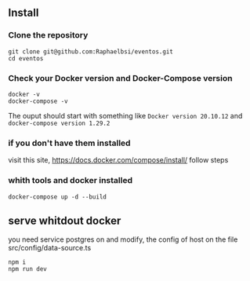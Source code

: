 ## Install

### Clone the repository

```shell
git clone git@github.com:Raphaelbsi/eventos.git
cd eventos
```

### Check your Docker version and Docker-Compose version

```shell
docker -v
docker-compose -v
```

The ouput should start with something like `Docker version 20.10.12` and `docker-compose version 1.29.2`

### if you don't have them installed

visit this site,
https://docs.docker.com/compose/install/
follow steps

### whith tools and docker installed

```shell
docker-compose up -d --build
```

## serve whitdout docker

you need service postgres on and modify, the config of host on the file src/config/data-source.ts

```shell
npm i
npm run dev
```
